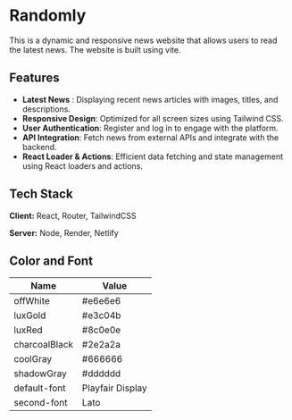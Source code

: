 # Randomly

This is a dynamic and responsive news website that allows users to read the latest news.
The website is built using vite.

## Features

- **Latest News** : Displaying recent news articles with images, titles, and descriptions.
- **Responsive Design**: Optimized for all screen sizes using Tailwind CSS.
- **User Authentication**: Register and log in to engage with the platform.
- **API Integration**: Fetch news from external APIs and integrate with the backend.
- **React Loader & Actions**: Efficient data fetching and state management using React loaders and actions.

## Tech Stack

**Client:** React, Router, TailwindCSS

**Server:** Node, Render, Netlify

## Color and Font

| Name          | Value            |
| ------------- | ---------------- |
| offWhite      | #e6e6e6          |
| luxGold       | #e3c04b          |
| luxRed        | #8c0e0e          |
| charcoalBlack | #2e2a2a          |
| coolGray      | #666666          |
| shadowGray    | #dddddd          |
| default-font  | Playfair Display |
| second-font   | Lato             |

